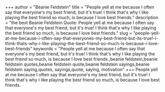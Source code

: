 +++
author = "Beanie Feldstein"
title = "People yell at me because I often say that everyone's my best friend, but it's true! I think that's why I like playing the best friend so much, is because I love best friends."
description = "the best Beanie Feldstein Quote: People yell at me because I often say that everyone's my best friend, but it's true! I think that's why I like playing the best friend so much, is because I love best friends."
slug = "people-yell-at-me-because-i-often-say-that-everyones-my-best-friend-but-its-true!-i-think-thats-why-i-like-playing-the-best-friend-so-much-is-because-i-love-best-friends"
keywords = "People yell at me because I often say that everyone's my best friend, but it's true! I think that's why I like playing the best friend so much, is because I love best friends.,beanie feldstein,beanie feldstein quotes,beanie feldstein quote,beanie feldstein sayings,beanie feldstein saying,quotes, sayings,quote, saying, motivation"
+++
People yell at me because I often say that everyone's my best friend, but it's true! I think that's why I like playing the best friend so much, is because I love best friends.
